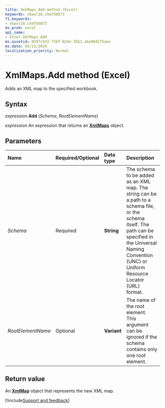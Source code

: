 ```yaml
---
title: XmlMaps.Add method (Excel)
keywords: vbaxl10.chm756073
f1_keywords:
- vbaxl10.chm756073
ms.prod: excel
api_name:
- Excel.XmlMaps.Add
ms.assetid: 0197c932-73bf-024e-35b1-aba984175aee
ms.date: 05/21/2019
localization_priority: Normal
---
```



# XmlMaps.Add method (Excel)

Adds an XML map to the specified workbook.


## Syntax

_expression_.**Add** (_Schema_, _RootElementName_)

_expression_ An expression that returns an **[XmlMaps](Excel.XmlMaps.md)** object.


## Parameters

|Name|Required/Optional|Data type|Description|
|:-----|:-----|:-----|:-----|
| _Schema_|Required| **String**|The schema to be added as an XML map. The string can be a path to a schema file, or the schema itself. The path can be specified in the Universal Naming Convention (UNC) or Uniform Resource Locator (URL) format.|
| _RootElementName_|Optional| **Variant**|The name of the root element. This argument can be ignored if the schema contains only one root element.|


## Return value

An **[XmlMap](Excel.XmlMap.md)** object that represents the new XML map.



[!include[Support and feedback](~/includes/feedback-boilerplate.md)]